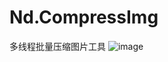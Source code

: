 # Nd.CompressImg
多线程批量压缩图片工具
![image](https://github.com/taomylife521/Nd.CompressImg/blob/master/image/project.png)
